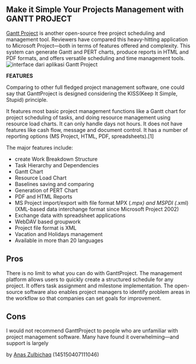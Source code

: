 

## Make it Simple Your Projects Management with GANTT PROJECT ##


[Gantt Project](ganttproject.biz)  is another open-source free project scheduling and management tool. Reviewers have compared this heavy-hitting application to Microsoft Project—both in terms of features offered and complexity. This system can generate Gantt and PERT charts, produce reports in HTML and PDF formats, and offers versatile scheduling and time management tools.
![interface dari aplikasi Gantt Project](http://blog.capterra.com/wp-content/uploads/2014/06/GanttProject-720x373.jpg "interface aplikasi Gantt Chart")


**FEATURES**

Comparing to other full fledged project management software, one could say that GanttProject is designed considering the KISS(Keep It Simple, Stupid) principle.

It features most basic project management functions like a Gantt chart for project scheduling of tasks, and doing resource management using resource load charts. It can only handle days not hours. It does not have features like cash flow, message and document control. It has a number of reporting options (MS Project, HTML, PDF, spreadsheets).[1]

The major features include:

* create Work Breakdown Structure
* Task Hierarchy and Dependencies
* Gantt Chart
* Resource Load Chart
* Baselines saving and comparing
* Generation of PERT Chart
* PDF and HTML Reports
* MS Project import/export with file format MPX (*.mpx) and MSPDI (*.xml) (XML-based data interchange format since Microsoft Project 2002)
* Exchange data with spreadsheet applications
* WebDAV based groupwork
* Project file format is XML
* Vacation and Holidays management
* Available in more than 20 languages

##  Pros  

There is no limit to what you can do with GanttProject. The management platform allows users to quickly create a structured schedule for any project. It offers task assignment and milestone implementation. The open-source software also enables project managers to identify problem areas in the workflow so that companies can set goals for improvement.

## Cons 

I would not recommend GanttProject to people who are unfamiliar with project management software. Many have found it overwhelming—and support is largely 

 by [Anas Zulbichaq](https://github.com/zulbichaq) (145150407111046)